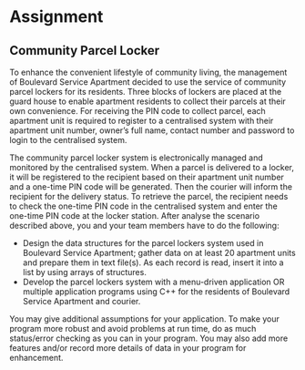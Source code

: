 # Assignment
## Community Parcel Locker

To enhance the convenient lifestyle of community living, the management of Boulevard Service Apartment decided to use the service of community parcel lockers for its residents. Three blocks of lockers are placed at the guard house to enable apartment residents to collect their parcels at their own convenience. For receiving the PIN code to collect parcel, each apartment unit is required to register to a centralised system with their apartment unit number, owner’s full name, contact number and password to login to the centralised system.

The community parcel locker system is electronically managed and monitored by the centralised system. When a parcel is delivered to a locker, it will be registered to the recipient based on their apartment unit number and a one-time PIN code will be generated. Then the courier will inform the recipient for the delivery status.
To retrieve the parcel, the recipient needs to check the one-time PIN code in the centralised system and enter the one-time PIN code at the locker station. After analyse the scenario described above, you and your team members have to do the following:

- Design the data structures for the parcel lockers system used in Boulevard Service 
Apartment; gather data on at least 20 apartment units and prepare them in text file(s). 
As each record is read, insert it into a list by using arrays of structures.
- Develop the parcel lockers system with a menu-driven application OR multiple 
application programs using C++ for the residents of Boulevard Service Apartment and 
courier.

You may give additional assumptions for your application. To make your program more 
robust and avoid problems at run time, do as much status/error checking as you can in your 
program. You may also add more features and/or record more details of data in your program 
for enhancement.
